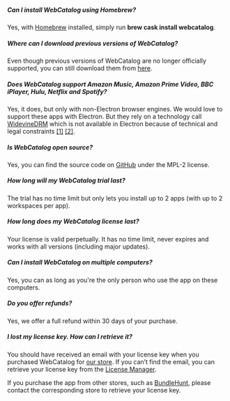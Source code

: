 ##### Can I install WebCatalog using Homebrew?
Yes, with [Homebrew](https://brew.sh/) installed, simply run **brew cask install webcatalog**.

##### Where can I download previous versions of WebCatalog?
Even though previous versions of WebCatalog are no longer officially supported, you can still download them from [here](https://github.com/atomery/webcatalog/releases).

##### Does WebCatalog support Amazon Music, Amazon Prime Video, BBC iPlayer, Hulu, Netflix and Spotify?
Yes, it does, but only with non-Electron browser engines. We would love to support these apps with Electron. But they rely on a technology call [WidevineDRM](https://en.wikipedia.org/wiki/Widevine) which is not available in Electron because of technical and legal constraints [\[1\]](https://electronjs.org/docs/tutorial/testing-widevine-cdm) [\[2\]](https://www.theregister.co.uk/2019/04/03/googles_widevine_drm/).

##### Is WebCatalog open source?
Yes, you can find the source code on [GitHub](https://github.com/atomery/webcatalog) under the MPL-2 license.

##### How long will my WebCatalog trial last?
The trial has no time limit but only lets you install up to 2 apps (with up to 2 workspaces per app).

##### How long does my WebCatalog license last?
Your license is valid perpetually. It has no time limit, never expires and works with all versions (including major updates).

##### Can I install WebCatalog on multiple computers?
Yes, you can as long as you're the only person who use the app on these computers.

##### Do you offer refunds?
Yes, we offer a full refund within 30 days of your purchase.

##### I lost my license key. How can I retrieve it?
You should have received an email with your license key when you purchased WebCatalog for [our store](https://webcatalog.onfastspring.com/). If you can’t find the email, you can retrieve your license key from the [License Manager](https://webcatalog.onfastspring.com/account).

If you purchase the app from other stores, such as [BundleHunt](https://bundlehunt.com/), please contact the corresponding store to retrieve your license key.